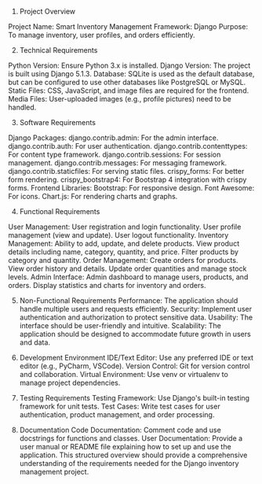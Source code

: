 1. Project Overview

Project Name: Smart Inventory Management
Framework: Django
Purpose: To manage inventory, user profiles, and orders efficiently.

2. Technical Requirements

Python Version: Ensure Python 3.x is installed.
Django Version: The project is built using Django 5.1.3.
Database: SQLite is used as the default database, but can be configured to use other databases like PostgreSQL or MySQL.
Static Files: CSS, JavaScript, and image files are required for the frontend.
Media Files: User-uploaded images (e.g., profile pictures) need to be handled.

3. Software Requirements

Django Packages:
django.contrib.admin: For the admin interface.
django.contrib.auth: For user authentication.
django.contrib.contenttypes: For content type framework.
django.contrib.sessions: For session management.
django.contrib.messages: For messaging framework.
django.contrib.staticfiles: For serving static files.
crispy_forms: For better form rendering.
crispy_bootstrap4: For Bootstrap 4 integration with crispy forms.
Frontend Libraries:
Bootstrap: For responsive design.
Font Awesome: For icons.
Chart.js: For rendering charts and graphs.

4. Functional Requirements

  User Management:
    User registration and login functionality.
    User profile management (view and update).
    User logout functionality.
  Inventory Management:
    Ability to add, update, and delete products.
    View product details including name, category, quantity, and price.
    Filter products by category and quantity.
  Order Management:
    Create orders for products.
    View order history and details.
    Update order quantities and manage stock levels.
  Admin Interface:
    Admin dashboard to manage users, products, and orders.
    Display statistics and charts for inventory and orders.

5. Non-Functional Requirements
  Performance: The application should handle multiple users and requests efficiently.
  Security: Implement user authentication and authorization to protect sensitive data.
  Usability: The interface should be user-friendly and intuitive.
  Scalability: The application should be designed to accommodate future growth in users and data.

6. Development Environment
  IDE/Text Editor: Use any preferred IDE or text editor (e.g., PyCharm, VSCode).
  Version Control: Git for version control and collaboration.
  Virtual Environment: Use venv or virtualenv to manage project dependencies.

7. Testing Requirements
  Testing Framework: Use Django's built-in testing framework for unit tests.
  Test Cases: Write test cases for user authentication, product management, and order processing.

9. Documentation
  Code Documentation: Comment code and use docstrings for functions and classes.
  User Documentation: Provide a user manual or README file explaining how to set up and use the application.
  This structured overview should provide a comprehensive understanding of the requirements needed for the Django inventory management project.
